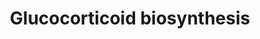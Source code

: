 ---
annotations:
- id: PW:0000774
  parent: classic metabolic pathway
  type: Pathway Ontology
  value: cortisol biosynthetic pathway
- id: PW:0000010
  parent: classic metabolic pathway
  type: Pathway Ontology
  value: lipid metabolic pathway
- id: PW:0000772
  parent: classic metabolic pathway
  type: Pathway Ontology
  value: glucocorticoid biosynthetic pathway
- id: PW:0000002
  parent: classic metabolic pathway
  type: Pathway Ontology
  value: classic metabolic pathway
authors:
- Conroy lipids
- DeSl
description: Glucocorticoid biosynthesis; a very complex multistep process starting
  from cholesterol in the inner mitochondrial membrane through StAR and StAR-related
  proteins. Glucocorticoid metabolites are essential in immune system regulation through
  the glucocorticoid receptor. Most of these compounds are produces in the adrenal
  gland, however can also be produced in other tissues, e.g. skin, brain, instestine.
  [PMID:32203088].   The pathway knowledge depicted in this model stems from William
  Griffths.
last-edited: 2023-02-15
organisms:
- Homo sapiens
redirect_from:
- /index.php/Pathway:WP5280
- /instance/WP5280
- /instance/WP5280_rr125450
revision: r125450
schema-jsonld:
- '@context': https://schema.org/
  '@id': https://wikipathways.github.io/pathways/WP5280.html
  '@type': Dataset
  creator:
    '@type': Organization
    name: WikiPathways
  description: Glucocorticoid biosynthesis; a very complex multistep process starting
    from cholesterol in the inner mitochondrial membrane through StAR and StAR-related
    proteins. Glucocorticoid metabolites are essential in immune system regulation
    through the glucocorticoid receptor. Most of these compounds are produces in the
    adrenal gland, however can also be produced in other tissues, e.g. skin, brain,
    instestine. [PMID:32203088].   The pathway knowledge depicted in this model stems
    from William Griffths.
  keywords:
  - 11-deoxycortisol
  - 17alpha-Hydroxyprogesterone
  - 17alpha-hydroxy-5beta-Pregnane-3,11,20-trione
  - 18-hydroxycortisol
  - 18-oxo-cortisol
  - 18-oxo-dihydrocortisol
  - 18-oxo-tetrahydrocortisol
  - 20alpha-Dihydrocortisone
  - 20alpha-Hydroxycortisol
  - 20beta-Dihydrocortisone
  - 20beta-hydroxycortisol
  - 21-Deoxycortisone
  - 21-deoxycortisol
  - 4,5beta-Dihydrocortisone
  - 4-Pregnene-17alpha,20alpha-diol-3,11-dione
  - 5alpha-Dihydrocortisol
  - 5alpha-Tetrahydrocortisol
  - 5beta-Pregnane-17alpha,20alpha-diol-3,11-dione
  - 5beta-Pregnane-3alpha,17alpha-diol-11,20-dione
  - 5beta-dihydrocortisol
  - 5beta-pregnane-11beta,17alpha,20alpha,21-tetrol-3-one
  - 5beta-pregnane-11beta,17alpha,20beta,21-tetrol-3-one
  - 5beta-pregnane-17alpha,20alpha,21-triol-3,11-dione
  - 5beta-pregnane-17alpha,20beta,21-triol-3,11-dione
  - 6beta-hydroxycortisol
  - AKR1C1
  - AKR1C2
  - AKR1C3
  - AKR1C4
  - AKR1D1
  - CBR1
  - CYP11B1
  - CYP11B2
  - CYP21A2
  - CYP3A4
  - Cortisol
  - Cortisone
  - HSD11B1
  - HSD11B2
  - Pregnanetriolone
  - SRD5A1
  - SRD5A2
  - Tetrahydrocortisol
  - Tetrahydrocortisone
  - alpha-Cortol
  - alpha-cortolone
  - beta-cortol
  - beta-cortolone
  license: CC0
  name: Glucocorticoid biosynthesis
seo: CreativeWork
title: Glucocorticoid biosynthesis
wpid: WP5280
---
